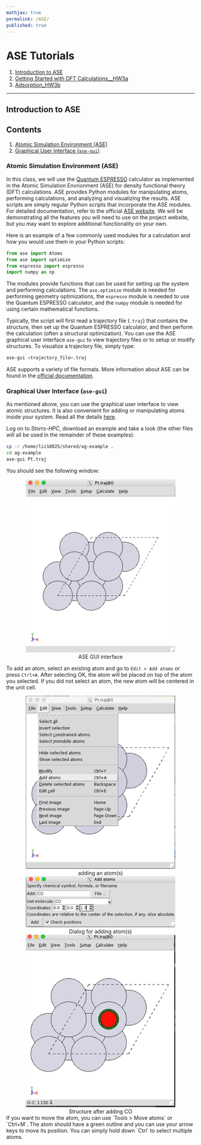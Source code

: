 ```yaml
---
mathjax: true
permalink: /ASE/
published: true
---
```

# ASE Tutorials
1. [Introduction to ASE](/CHEG-5395-4995/ASE)
2. [Getting Started with DFT Calculations__HW3a](../DFT/QE/Getting_Started/)
3. [Adsorption_HW3b](../DFT/QE/Adsorption/)
____

## Introduction to ASE

## Contents
1. [Atomic Simulation Environment (ASE)](#backgroun)
2. [Graphical User Interface (`ase-gui`)](#ase-gui)

<a name='background'></a>

### Atomic Simulation Environment (ASE) ###
In this class, we will use the [Quantum ESPRESSO](http://www.quantum-espresso.org) calculator as implemented in the Atomic Simulation Envrionment (ASE) for density functional theory (DFT) calculations. ASE provides Python modules for manipulating atoms, performing calculations, and analyzing and visualizing the results. ASE scripts are simply regular Python scripts that incorporate the ASE modules. For detailed documentation, refer to the official [ASE website](http://wiki.fysik.dtu.dk/ase/index.html). We will be demonstrating all the features you will need to use on the project website, but you may want to explore additional functionality on your own.

Here is an example of a few commonly used modules for a calculation and how you would use them in your Python scripts:

```python
from ase import Atoms
from ase import optimize
from espresso import espresso
import numpy as np
```

The modules provide functions that can be used for setting up the system and performing calculations. The `ase.optimize` module is needed for performing geometry optimizations, the `espresso` module is needed to use the Quantum ESPRESSO calculator, and the `numpy` module is needed for using certain mathematical functions.

Typically, the script will first read a trajectory file (`.traj`) that contains the structure, then set up the Quantum ESPRESSO calculator, and then perform the calculation (often a structural optimization). You can use the ASE graphical user interface `ase-gui` to view trajectory files or to setup or modify structures. To visualize a trajectory file, simply type:

```bash
ase-gui <trajectory_file>.traj
```

ASE supports a variety of file formats. More information about ASE can be found in the [official documentation](http://wiki.fysik.dtu.dk/ase/ase/ase.html).

<a name='ase-gui'></a>

### Graphical User Interface (`ase-gui`) ###

As mentioned above, you can use the graphical user interface to view atomic structures. It is also convenient for adding or manipulating atoms inside your system. Read all the details [here](http://wiki.fysik.dtu.dk/ase/ase/gui/gui.html).

Log on to *Storrs-HPC*, download an example and take a look (the other files will all be used in the remainder of these examples):

```bash
cp -r /home/liz18025/shared/ag-example .
cd ag-example
ase-gui Pt.traj
```

You should see the following window:

<center><img src="Images/Pt_traj_0.png" alt="window" style="width: 400px;"/><br>
ASE GUI interface
</center>

To add an atom, select an existing atom and go to `Edit > Add atoms` or press `Ctrl+A`. After selecting OK, the atom will be placed on top of the atom you selected. If you did not select an atom, the new atom will be centered in the unit cell.
<center><img src="Images/add_atom.png" alt="add" style="width: 400px;"/><br>
adding an atom(s)
</center>
<center><img src="Images/add_atom_dialog.png" alt="add" style="width: 400px;"/><br>
Dialog for adding atom(s)
</center>
<center><img src="Images/Pt_CO.png" alt="add" style="width: 400px;"/><br>
Structure after adding CO
</center>
If you want to move the atom, you can use `Tools > Move atoms` or `Ctrl+M`. The atom should have a green outline and you can use your arrow keys to move its position. You can simply hold down `Ctrl` to select multiple atoms.
